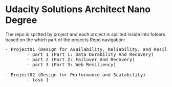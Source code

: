 # Udacity Solutions Architect Nano Degree

The repo is splitted by project and each project is spliited inside into folders based on the which part of the projects
Repo navigation:
<pre>
- Project01 (Design for Availability, Reliability, and Resiliency)
		- part 1 (Part 1: Data Durability And Recovery)
		- part 2 (Part 2: Failover And Recovery)
		- part 3 (Part 3: Web Resiliency)

- Project02 (Design for Performance and Scalability)
		- task 1
</pre>
